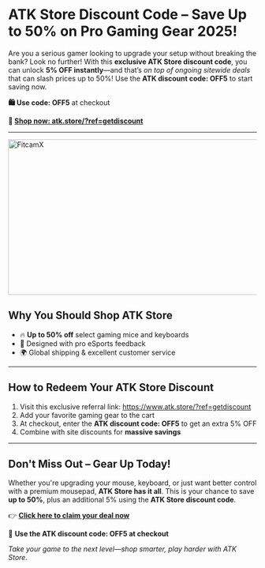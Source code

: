 <h1>ATK Store Discount Code – Save Up to 50% on Pro Gaming Gear 2025!</h1>
  <p>Are you a serious gamer looking to upgrade your setup without breaking the bank? Look no further! With this <strong>exclusive ATK Store discount code</strong>, you can unlock <strong>5% OFF instantly</strong>—and that’s <em>on top of ongoing sitewide deals</em> that can slash prices up to 50%! Use the <strong>ATK discount code: OFF5</strong> to start saving now.</p>
  <p><strong>🛍️ Use code: OFF5</strong> at checkout</p>
  <p><strong>🔗 <a href="https://www.atk.store/?ref=getdiscount" target="_blank">Shop now: atk.store/?ref=getdiscount</a></strong></p>
  <hr>
  <a href="https://www.youtube.com/watch?v=fSIaitOeJMo" target="_blank">
    <img src="https://img.youtube.com/vi/fSIaitOeJMo/maxresdefault.jpg" alt="FitcamX" width="560" height="315">
</a>
  <h2>Why You Should Shop ATK Store</h2>
  <ul>
    <li>🔥 <strong>Up to 50% off</strong> select gaming mice and keyboards</li>
    <li>🧠 Designed with pro eSports feedback</li>
    <li>🌍 Global shipping & excellent customer service</li>
  </ul>
  <hr>
  <h2>How to Redeem Your ATK Store Discount</h2>
  <ol>
    <li>Visit this exclusive referral link: <a href="https://www.atk.store/?ref=getdiscount" target="_blank">https://www.atk.store/?ref=getdiscount</a></li>
    <li>Add your favorite gaming gear to the cart</li>
    <li>At checkout, enter the <strong>ATK discount code: OFF5</strong> to get an extra 5% OFF</li>
    <li>Combine with site discounts for <strong>massive savings</strong></li>
  </ol>
  <hr>
  <h2>Don't Miss Out – Gear Up Today!</h2>
  <p>Whether you're upgrading your mouse, keyboard, or just want better control with a premium mousepad, <strong>ATK Store has it all</strong>. This is your chance to save <strong>up to 50%</strong>, plus an additional 5% using the <strong>ATK Store discount code</strong>.</p>
  <p>👉 <a href="https://www.atk.store/?ref=getdiscount" target="_blank"><strong>Click here to claim your deal now</strong></a></p>
  <p>🎯 <strong>Use the ATK discount code: OFF5 at checkout</strong></p>
  <p><em>Take your game to the next level—shop smarter, play harder with ATK Store.</em></p>
</body>
</html>
